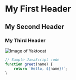 # My First Header
## My Second Header 
### My Third Header 

![Image of Yaktocat](https://octodex.github.com/images/yaktocat.png)

```javascript
// Sample JavaScript code
function greet(name) {
    return `Hello, ${name}!`;
}


